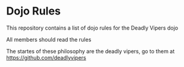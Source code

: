 Dojo Rules
==========

This repository contains a list of dojo rules for the Deadly Vipers dojo

All members should read the rules

The startes of these philosophy are the deadly vipers, go to them at https://github.com/deadlyvipers
